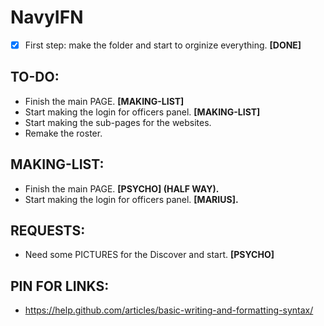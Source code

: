 # NavyIFN
- [x] First step: make the folder and start to orginize everything. **[DONE]**

## TO-DO:
- Finish the main PAGE. **[MAKING-LIST]**
- Start making the login for officers panel. **[MAKING-LIST]**
- Start making the sub-pages for the websites.
- Remake the roster.

## MAKING-LIST:
- Finish the main PAGE. **[PSYCHO] (HALF WAY).**
- Start making the login for officers panel. **[MARIUS].**


## REQUESTS:
- Need some PICTURES for the Discover and start. **[PSYCHO]**

## PIN FOR LINKS:
- https://help.github.com/articles/basic-writing-and-formatting-syntax/
